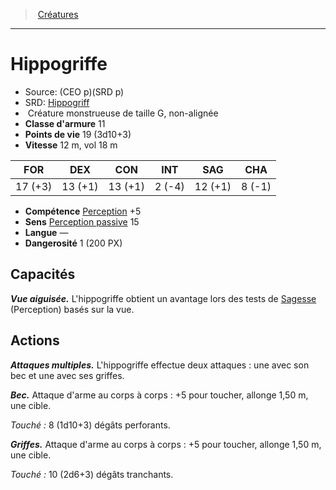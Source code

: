 ﻿---
!Monster
Family: MonsterHD
Type: Créature monstrueuse
Size: G
Alignment: non-alignée
ArmorClass: 11
HitPoints: 19 (3d10+3)
Speed: 12 m, vol 18 m
Strength: 17 (+3)
Dexterity: 13 (+1)
Constitution: 13 (+1)
Intelligence: ' 2 (-4)'
Wisdom: 12 (+1)
Charisma: ' 8 (-1)'
Skills: '[Perception](hd_abilities_wisdom_perception.md) +5'
Senses: '[Perception passive](hd_abilities_dexterity_perception_passive.md) 15'
Languages: —
Challenge: 1 (200 PX)
Id: monsters_hd.md#hippogriffe
ParentLink: monsters_hd.md#créatures
Name: Hippogriffe
ParentName: Créatures
NameLevel: 1
AltName: '[Hippogriff](srd_monsters_hippogriff.md)'
Source: (CEO p)(SRD p)
Attributes: {}
---
> [Créatures](hd_monsters.md)

---

# Hippogriffe

- Source: (CEO p)(SRD p)
- SRD: [Hippogriff](srd_monsters_hippogriff.md)
-  Créature monstrueuse de taille G, non-alignée
- **Classe d'armure** 11
- **Points de vie** 19 (3d10+3)
- **Vitesse** 12 m, vol 18 m

|FOR|DEX|CON|INT|SAG|CHA|
|---|---|---|---|---|---|
|17 (+3)|13 (+1)|13 (+1)| 2 (-4)|12 (+1)| 8 (-1)|

- **Compétence** [Perception](hd_abilities_wisdom_perception.md) +5
- **Sens** [Perception passive](hd_abilities_dexterity_perception_passive.md) 15
- **Langue** —
- **Dangerosité** 1 (200 PX)

## Capacités

**_Vue aiguisée._** L'hippogriffe obtient un avantage lors des tests de [Sagesse](hd_abilities_wisdom.md) (Perception) basés sur la vue.

## Actions

**_Attaques multiples._** L'hippogriffe effectue deux attaques : une avec son bec et une avec ses griffes.

**_Bec._** Attaque d'arme au corps à corps : +5 pour toucher, allonge 1,50 m, une cible.

_Touché :_ 8 (1d10+3) dégâts perforants.

**_Griffes._** Attaque d'arme au corps à corps : +5 pour toucher, allonge 1,50 m, une cible.

_Touché :_ 10 (2d6+3) dégâts tranchants.

